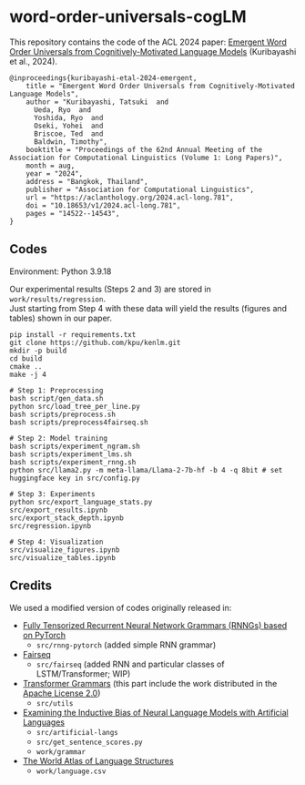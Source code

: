 # word-order-universals-cogLM
This repository contains the code of the ACL 2024 paper: [Emergent Word Order Universals from Cognitively-Motivated Language Models](https://arxiv.org/abs/2402.12363) (Kuribayashi et al., 2024).
```
@inproceedings{kuribayashi-etal-2024-emergent,
    title = "Emergent Word Order Universals from Cognitively-Motivated Language Models",
    author = "Kuribayashi, Tatsuki  and
      Ueda, Ryo  and
      Yoshida, Ryo  and
      Oseki, Yohei  and
      Briscoe, Ted  and
      Baldwin, Timothy",
    booktitle = "Proceedings of the 62nd Annual Meeting of the Association for Computational Linguistics (Volume 1: Long Papers)",
    month = aug,
    year = "2024",
    address = "Bangkok, Thailand",
    publisher = "Association for Computational Linguistics",
    url = "https://aclanthology.org/2024.acl-long.781",
    doi = "10.18653/v1/2024.acl-long.781",
    pages = "14522--14543",
}
```

## Codes
Environment: Python 3.9.18

Our experimental results (Steps 2 and 3) are stored in `work/results/regression`.  
Just starting from Step 4 with these data will yield the results (figures and tables) shown in our paper.

```
pip install -r requirements.txt
git clone https://github.com/kpu/kenlm.git
mkdir -p build
cd build
cmake ..
make -j 4

# Step 1: Preprocessing
bash script/gen_data.sh
python src/load_tree_per_line.py
bash scripts/preprocess.sh
bash scripts/preprocess4fairseq.sh

# Step 2: Model training
bash scripts/experiment_ngram.sh
bash scripts/experiment_lms.sh
bash scripts/experiment_rnng.sh
python src/llama2.py -m meta-llama/Llama-2-7b-hf -b 4 -q 8bit # set huggingface key in src/config.py

# Step 3: Experiments
python src/export_language_stats.py
src/export_results.ipynb
src/export_stack_depth.ipynb
src/regression.ipynb

# Step 4: Visualization
src/visualize_figures.ipynb
src/visualize_tables.ipynb
```

## Credits
We used a modified version of codes originally released in: 
- [Fully Tensorized Recurrent Neural Network Grammars (RNNGs) based on PyTorch](https://github.com/aistairc/rnng-pytorch) 
    - `src/rnng-pytorch` (added simple RNN grammar)
- [Fairseq](https://github.com/facebookresearch/fairseq)
    - `src/fairseq` (added RNN and particular classes of LSTM/Transformer; WIP)
- [Transformer Grammars](https://github.com/google-deepmind/transformer_grammars) (this part include the work distributed in the [Apache License 2.0](https://www.apache.org/licenses/LICENSE-2.0))
    - `src/utils`
- [Examining the Inductive Bias of Neural Language Models with Artificial Languages](https://github.com/rycolab/artificial-languages)
    - `src/artificial-langs`
    - `src/get_sentence_scores.py`
    - `work/grammar`
- [The World Atlas of Language Structures](https://wals.info/)
    - `work/language.csv`  
